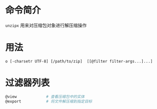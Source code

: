 # 命令简介

`unzipx` 用来对压缩包对象进行解压缩操作

# 用法

```
o [-charsetr UTF-8] [/path/to/zip]  [[@filter filter-args...]...]
```

# 过滤器列表

```bash
@view             # 查看压缩包中的实体
@export           # 将文件解压缩到指定目标
```
